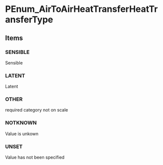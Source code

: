 # PEnum_AirToAirHeatTransferHeatTransferType
<!-- end of short definition -->

## Items

### SENSIBLE
Sensible

### LATENT
Latent

### OTHER
required category not on scale

### NOTKNOWN
Value is unkown

### UNSET
Value has not been specified
